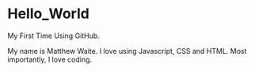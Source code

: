# Hello_World

My First Time Using GitHub.

My name is Matthew Waite. I love using Javascript, CSS and HTML. 
Most importantly, I love coding.
